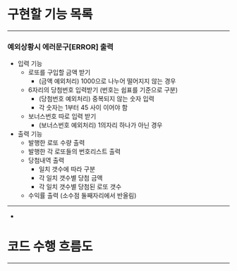 # 구현할 기능 목록

------------------

### 예외상황시 에러문구[ERROR] 출력

* 입력 기능
  * 로또를 구입할 금액 받기
    * (금액 예외처리) 1000으로 나누어 떨어지지 않는 경우
  * 6자리의 당첨번호 입력받기 (번호는 쉽표를 기준으로 구분)
    * (당첨번호 예외처리) 중복되지 않는 숫자 입력
    * 각 숫자는 1부터 45 사이 이어야 함
  * 보너스번호 따로 입력 받기
    * (보너스번호 예외처리) 1의자리 하나가 아닌 경우
* 출력 기능
  * 발행한 로또 수량 출력
  * 발행한 각 로또들의 번호리스트 출력
  * 당첨내역 출력
    * 일치 갯수에 따라 구분
    * 각 일치 갯수별 당첨 금액
    * 각 일치 갯수별 당첨된 로또 갯수
  * 수익률 출력 (소수점 둘째자리에서 반올림)

---------------------------------------------------
-
# 코드 수행 흐름도

--------



